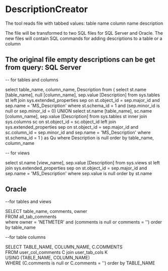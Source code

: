 # DescriptionCreator
The tool reads file with tabbed values:
table name    column name   description

The file will be transformed to two SQL files for SQL Server and Oracle.
The new files will contain SQL commands for adding descriptions to a table or a column

The original file empty descriptions can be get from query:
SQL Server
----------

-- for tables and columns

select table_name, column_name, Description
from (
  select st.name [table_name], null [column_name], sep.value [Description]
  from sys.tables st
    left join sys.extended_properties sep on st.object_id = sep.major_id  and sep.name = 'MS_Description'
  where st.schema_id = 1 and (sep.minor_id is null or sep.minor_id = 0) 
  UNION 
  select st.name [table_name], sc.name [column_name], sep.value [Description]
  from sys.tables st
    inner join sys.columns sc on st.object_id = sc.object_id
    left join sys.extended_properties sep 
      on st.object_id = sep.major_id and sc.column_id = sep.minor_id and sep.name = 'MS_Description'
  where st.schema_id = 1
) as Qu
where 
  Description is null
order by table_name, column_name

-- for views

select st.name [view_name], sep.value [Description]
from sys.views st
 left join sys.extended_properties sep on st.object_id = sep.major_id  and sep.name = 'MS_Description'
where sep.value is null
order by st.name

Oracle
------
--for tables and views

SELECT table_name, comments, owner       
FROM all_tab_comments     
where 
  owner = 'NETMETER' 
  and (comments is null or comments = '')
order by table_name

--for table columns

SELECT  TABLE_NAME, COLUMN_NAME, C.COMMENTS  
FROM user_col_comments C join user_tab_cols K  
USING (TABLE_NAME, COLUMN_NAME)  
WHERE 
  (C.comments is null or C.comments = '')
order by TABLE_NAME
